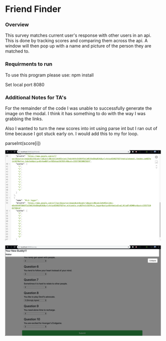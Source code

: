 # Friend Finder

### Overview
This survey matches current user's response with other users in an api. This is done by tracking scores and comparing them across the api. A window will then pop up with a name and picture of the person they are matched to.

### Requirments to run
To use this program please use: npm install

Set local port 8080 

### Additional Notes for TA's
For the remainder of the code I was unable to successfully generate the image on the modal. I think it has something to do with the way I was grabbing the links.

 Also I wanted to turn the new scores into int using parse int but I ran out of time because I got stuck early on. I would add this to my for loop.

 parseInt(score[i])


![Alt text](./addedapi.png "Added Api")

![Alt text](./modal.png "Modal")